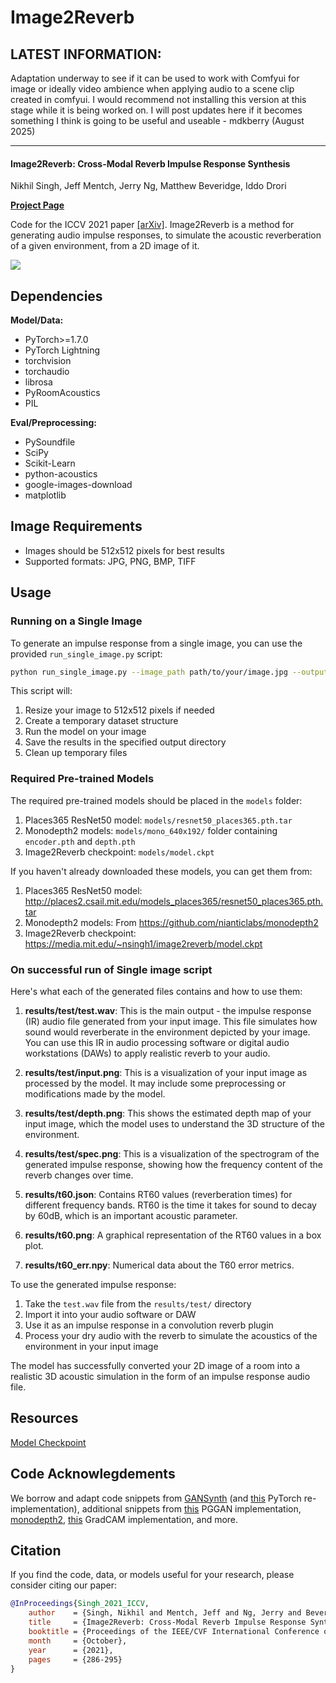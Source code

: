# Image2Reverb

## LATEST INFORMATION:

Adaptation underway to see if it can be used to work with Comfyui for image or ideally video ambience when applying audio to a scene clip created in comfyui. I would recommend not installing this version at this stage while it is being worked on. I will post updates here if it becomes something I think is going to be useful and useable - mdkberry (August 2025)

---

#### Image2Reverb: Cross-Modal Reverb Impulse Response Synthesis
Nikhil Singh, Jeff Mentch, Jerry Ng, Matthew Beveridge, Iddo Drori

[__Project Page__](https://web.media.mit.edu/~nsingh1/image2reverb/)

Code for the ICCV 2021 paper [[arXiv]](https://arxiv.org/abs/2103.14201). Image2Reverb is a method for generating audio impulse responses, to simulate the acoustic reverberation of a given environment, from a 2D image of it.

![](webpage/src/splash.png)


## Dependencies

**Model/Data:**

* PyTorch>=1.7.0
* PyTorch Lightning
* torchvision
* torchaudio
* librosa
* PyRoomAcoustics
* PIL

**Eval/Preprocessing:**

* PySoundfile
* SciPy
* Scikit-Learn
* python-acoustics
* google-images-download
* matplotlib

## Image Requirements

* Images should be 512x512 pixels for best results
* Supported formats: JPG, PNG, BMP, TIFF

## Usage

### Running on a Single Image

To generate an impulse response from a single image, you can use the provided `run_single_image.py` script:

```bash
python run_single_image.py --image_path path/to/your/image.jpg --output_dir ./results
```

This script will:
1. Resize your image to 512x512 pixels if needed
2. Create a temporary dataset structure
3. Run the model on your image
4. Save the results in the specified output directory
5. Clean up temporary files

### Required Pre-trained Models

The required pre-trained models should be placed in the `models` folder:
1. Places365 ResNet50 model: `models/resnet50_places365.pth.tar`
2. Monodepth2 models: `models/mono_640x192/` folder containing `encoder.pth` and `depth.pth`
3. Image2Reverb checkpoint: `models/model.ckpt`

If you haven't already downloaded these models, you can get them from:
1. Places365 ResNet50 model: http://places2.csail.mit.edu/models_places365/resnet50_places365.pth.tar
2. Monodepth2 models: From https://github.com/nianticlabs/monodepth2
3. Image2Reverb checkpoint: https://media.mit.edu/~nsingh1/image2reverb/model.ckpt

### On successful run of Single image script

Here's what each of the generated files contains and how to use them:

1. **results/test/test.wav**: This is the main output - the impulse response (IR) audio file generated from your input image. This file simulates how sound would reverberate in the environment depicted by your image. You can use this IR in audio processing software or digital audio workstations (DAWs) to apply realistic reverb to your audio.

2. **results/test/input.png**: This is a visualization of your input image as processed by the model. It may include some preprocessing or modifications made by the model.

3. **results/test/depth.png**: This shows the estimated depth map of your input image, which the model uses to understand the 3D structure of the environment.

4. **results/test/spec.png**: This is a visualization of the spectrogram of the generated impulse response, showing how the frequency content of the reverb changes over time.

5. **results/t60.json**: Contains RT60 values (reverberation times) for different frequency bands. RT60 is the time it takes for sound to decay by 60dB, which is an important acoustic parameter.

6. **results/t60.png**: A graphical representation of the RT60 values in a box plot.

7. **results/t60_err.npy**: Numerical data about the T60 error metrics.

To use the generated impulse response:
1. Take the `test.wav` file from the `results/test/` directory
2. Import it into your audio software or DAW
3. Use it as an impulse response in a convolution reverb plugin
4. Process your dry audio with the reverb to simulate the acoustics of the environment in your input image

The model has successfully converted your 2D image of a room into a realistic 3D acoustic simulation in the form of an impulse response audio file.

## Resources

[Model Checkpoint](https://media.mit.edu/~nsingh1/image2reverb/model.ckpt)


## Code Acknowlegdements

We borrow and adapt code snippets from [GANSynth](https://github.com/magenta/magenta/tree/master/magenta/models/gansynth) (and [this](https://github.com/ss12f32v/GANsynth-pytorch) PyTorch re-implementation), additional snippets from [this](https://github.com/shanexn/pytorch-pggan) PGGAN implementation, [monodepth2](https://github.com/nianticlabs/monodepth2), [this](https://github.com/jacobgil/pytorch-grad-cam) GradCAM implementation, and more.

## Citation

If you find the code, data, or models useful for your research, please consider citing our paper:

```bibtex
@InProceedings{Singh_2021_ICCV,
    author    = {Singh, Nikhil and Mentch, Jeff and Ng, Jerry and Beveridge, Matthew and Drori, Iddo},
    title     = {Image2Reverb: Cross-Modal Reverb Impulse Response Synthesis},
    booktitle = {Proceedings of the IEEE/CVF International Conference on Computer Vision (ICCV)},
    month     = {October},
    year      = {2021},
    pages     = {286-295}
}
```
